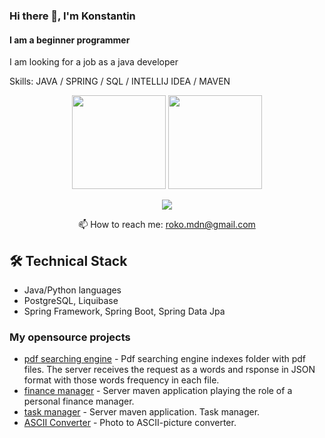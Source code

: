 ### Hi there 👋, I'm Konstantin
#### I am a beginner programmer

I am looking for a job as a java developer

Skills: JAVA / SPRING / SQL / INTELLIJ IDEA / MAVEN



<p align='center'>
   <a href="https://github-readme-stats.vercel.app/api?username=KrozhDev&show_icons=true&count_private=true"><img
           height=150
           src="https://github-readme-stats.vercel.app/api?username=KrozhDev&show_icons=true&count_private=true"/></a>
   <a href="https://github.com/KrozhDev/github-readme-stats"><img height=150
                                                                  src="https://github-readme-stats.vercel.app/api/top-langs/?username=KrozhDev&layout=compact"/></a>
</p>

<p align='center'>
   <!--
   <a href="https://www.linkedin.com/in/KrozhDev/">
       <img src="https://img.shields.io/badge/linkedin-%230077B5.svg?&style=for-the-badge&logo=linkedin&logoColor=white"/>
   </a>
   -->
   <a href="https://t.me/krozhk">
       <img src="https://img.shields.io/badge/Telegram-2CA5E0?style=for-the-badge&logo=telegram&logoColor=white"/>
   </a>
<p align='center'>
   📫 How to reach me: <a href='mailto:roko.mdn@gmail.com'>roko.mdn@gmail.com</a>
</p>

## 🛠 Technical Stack
*   Java/Python languages
*   PostgreSQL, Liquibase
*   Spring Framework, Spring Boot, Spring Data Jpa

<!--
### Key points
*   creator of [Javarush Community](https://github.com/javarushcommunity) and [Template Repository](https://github.com/template-repository) organizations.
*   creator and author of [romankh3](https://t.me/romankh3) telegram channel. Subscribe to recieve messages about my open-source activities.
*   Write posts about software development.
*   Currently working in [Epam Systems](https://www.linkedin.com/company/epam-systems/)

-->



### My opensource projects

*   [pdf searching engine](https://github.com/KrozhDev/pcs-final-diplom) - Pdf searching engine indexes folder with pdf files. The server receives the request as a words and rsponse in JSON format with those words frequency in each file.
*   [finance manager](https://github.com/KrozhDev/financeManager) - Server maven application playing the role of a personal finance manager.
*   [task manager](https://github.com/KrozhDev/taskManager) - Server maven application. Task manager.
*   [ASCII Converter](https://github.com/KrozhDev/ASCII_Converter) - Photo to ASCII-picture converter.
<!--
<div align="center" style="margin: 40px 0">
   <a href="https://github.com/kh3/github-profile-views-counter">
       <img width="175px" src="https://komarev.com/ghpvc/?username=kh3&color=DE002D">
   </a>
</div>

<!--
**KrozhDev/KrozhDev** is a ✨ _special_ ✨ repository because its `README.md` (this file) appears on your GitHub profile.

Here are some ideas to get you started:

- 🔭 I’m currently working on ...
- 🌱 I’m currently learning ...
- 👯 I’m looking to collaborate on ...
- 🤔 I’m looking for help with ...
- 💬 Ask me about ...
- 📫 How to reach me: ...
- 😄 Pronouns: ...
- ⚡ Fun fact: ...
-->
